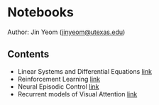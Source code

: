 # Notebooks
Author: Jin Yeom (jinyeom@utexas.edu)

## Contents
- Linear Systems and Differential Equations [link](https://github.com/jinyeom/notebooks/blob/master/Linear%20Systems%20and%20Differential%20Equations.ipynb)
- Reinforcement Learning [link](https://github.com/jinyeom/notebooks/blob/master/Reinforcement%20Learning.ipynb)
- Neural Episodic Control [link](https://github.com/jinyeom/notebooks/blob/master/Neural%20Episodic%20Control.ipynb)
- Recurrent models of Visual Attention [link](https://github.com/jinyeom/notebooks/blob/master/Recurrent%20models%20of%20Visual%20Attention.ipynb)